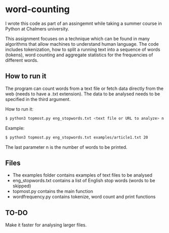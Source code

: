 # word-counting
I wrote this code as part of an assingemnt while taking a summer course in Python at Chalmers university.

This assignment focuses on a technique which can be found in many algorithms that allow machines to understand human language. The code includes tokenization, how to split a running text into a sequence of words (tokens), word counting and aggregate statistics for the frequencies of different words.


## How to run it
The program can count words from a text file or fetch data directly from the web (needs to have a .txt extension). The data to be analysed needs to be specified in the third argument.

How to run it:
```bash
$ python3 topmost.py eng_stopwords.txt <text file or URL to analyze> n
```

Example:
```bash
$ python3 topmost.py eng_stopwords.txt examples/article1.txt 20
```

The last parameter n is the number of words to be printed.

## Files
* The examples folder contains examples of text files to be analysed
* eng_stopwords.txt contains a list of English stop words (words to be skipped)
* topmost.py contains the main function
* wordfrequency.py contains tokenize, word count and print functions

## TO-DO
Make it faster for analysing larger files. 
